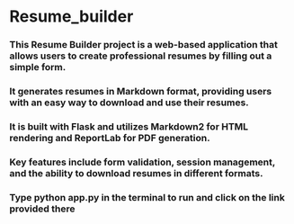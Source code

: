 # Resume_builder

### This Resume Builder project is a web-based application that allows users to create professional resumes by filling out a simple form. 
### It generates resumes in Markdown format, providing users with an easy way to download and use their resumes.
### It is built with Flask and utilizes Markdown2 for HTML rendering and ReportLab for PDF generation. 
### Key features include form validation, session management, and the ability to download resumes in different formats.

### Type python app.py in the terminal to run and click on the link provided there
